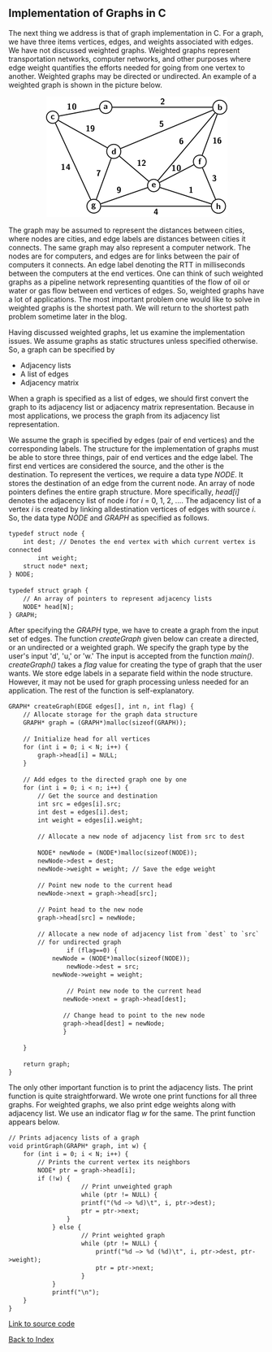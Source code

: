 ## Implementation of Graphs in C

The next thing we address is that of graph implementation in C. For a graph, we have three items
vertices, edges, and weights associated with edges. We have not discussed weighted graphs.
Weighted graphs represent transportation networks, computer networks, and other purposes where edge 
weight quantifies the efforts needed for going from one vertex to another. Weighted graphs may be 
directed or undirected. An example of a weighted graph is shown in the picture below.

<p style="text-align:center">
  <img src="../images/exampleWeightedGraph.png">
</p>

The graph may be assumed to represent the distances between cities, where nodes are cities, and 
edge labels are distances between cities it connects. The same graph may also represent a computer
network. The nodes are for computers, and edges are for links between the pair of computers it
connects. An edge label denoting the RTT in milliseconds between the computers at the end vertices.
One can think of such weighted graphs as a pipeline network representing quantities of the flow of
oil or water or gas flow between end vertices of edges. So, weighted graphs have a lot of 
applications. The most important problem one would like to solve in weighted graphs is the shortest 
path. We will return to the shortest path problem sometime later in the blog.

Having discussed weighted graphs, let us examine the implementation issues. We assume graphs
as static structures unless specified otherwise. So, a graph can be specified by 

- Adjacency lists
- A list of edges
- Adjacency matrix

When a graph is specified as a list of edges, we should first convert the graph to its adjacency
list or adjacency matrix representation. Because in most applications, we process the graph from its
adjacency list representation.

We assume the graph is specified by edges (pair of end vertices) and the corresponding labels. 
The structure for the implementation of graphs must be able to store three things, pair of 
end vertices and the edge label. The first end vertices are considered the source, and the 
other is the destination. To represent the vertices, we require a data type <i>NODE</i>.
It stores the destination of an edge from the current node. An array of node pointers defines the 
entire graph structure. More specifically, <i>head[i]</i> denotes the adjacency list of node
<i>i</i> for <i>i</i> = 0, 1, 2, .... The adjacency list of a vertex <i>i</i> is created by 
linking alldestination vertices of edges with source <i>i</i>. So, the data type <i>NODE</i> and 
<i>GRAPH</i> as specified as follows.

```
typedef struct node {
	int dest; // Denotes the end vertex with which current vertex is connected
        int weight;
	struct node* next;
} NODE;

typedef struct graph {
	// An array of pointers to represent adjacency lists
	NODE* head[N];
} GRAPH;

```

After specifying the <i>GRAPH</i> type, we have to create a graph from the input set of edges. 
The function <i>createGraph</i> given below can create a directed, or an undirected or a 
weighted graph. We specify the graph type by the user's input 'd', 'u,' or 'w.' The input
is accepted from the function <i>main()</i>. <i>createGraph()</i> takes a <i>flag</i> value
for creating the type of graph that the user wants. We store edge labels in a separate field
within the node structure. However, it may not be used for graph processing unless needed for
an application. The rest of the function is self-explanatory. 

```
GRAPH* createGraph(EDGE edges[], int n, int flag) {
	// Allocate storage for the graph data structure
	GRAPH* graph = (GRAPH*)malloc(sizeof(GRAPH));

	// Initialize head for all vertices
	for (int i = 0; i < N; i++) {
		graph->head[i] = NULL;
	}

	// Add edges to the directed graph one by one
	for (int i = 0; i < n; i++) {
		// Get the source and destination 
		int src = edges[i].src;
		int dest = edges[i].dest;
		int weight = edges[i].weight;

		// Allocate a new node of adjacency list from src to dest

		NODE* newNode = (NODE*)malloc(sizeof(NODE));
		newNode->dest = dest;
		newNode->weight = weight; // Save the edge weight

		// Point new node to the current head
		newNode->next = graph->head[src];

		// Point head to the new node
		graph->head[src] = newNode;

		// Allocate a new node of adjacency list from `dest` to `src`
		// for undirected graph
                if (flag==0) {
		    newNode = (NODE*)malloc(sizeof(NODE));
	            newNode->dest = src;
		    newNode->weight = weight;

	    	    // Point new node to the current head
	    	   newNode->next = graph->head[dest];

	    	   // Change head to point to the new node
	           graph->head[dest] = newNode;
               } 

	}

	return graph;
}

```

The only other important function is to print the adjacency lists. The print function is quite 
straightforward. We wrote one print functions for all three graphs. For weighted graphs,
we also print edge weights along with adjacency list. We use an indicator flag <i>w</i> for 
the same. The print function appears below.

```
// Prints adjacency lists of a graph
void printGraph(GRAPH* graph, int w) {
	for (int i = 0; i < N; i++) {
		// Prints the current vertex its neighbors
		NODE* ptr = graph->head[i];
		if (!w) {
            		// Print unweighted graph
            		while (ptr != NULL) {
			    	printf("(%d —> %d)\t", i, ptr->dest);
			    	ptr = ptr->next;
		        }
        	} else {
            		// Print weighted graph
            		while (ptr != NULL) {
                		printf("%d —> %d (%d)\t", i, ptr->dest, ptr->weight);
                		ptr = ptr->next;
           	        }
        	}
      		printf("\n");
	}
}
```

[Link to source code](../CODES/Graphs/index.md)

[Back to Index](../index.md)
